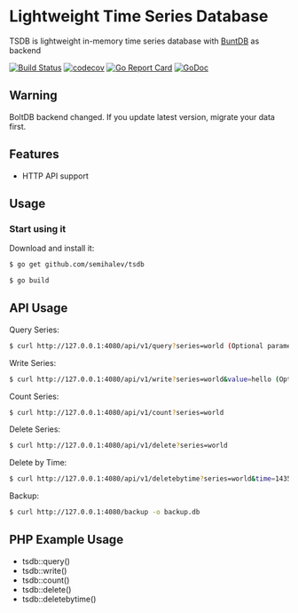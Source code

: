 # Lightweight Time Series Database

TSDB is lightweight in-memory time series database with [BuntDB](https://github.com/tidwall/buntdb) as backend

[![Build Status](https://travis-ci.org/semihalev/tsdb.svg)](https://travis-ci.org/semihalev/tsdb)
[![codecov](https://codecov.io/gh/semihalev/tsdb/branch/master/graph/badge.svg)](https://codecov.io/gh/semihalev/tsdb)
[![Go Report Card](https://goreportcard.com/badge/github.com/semihalev/tsdb)](https://goreportcard.com/report/github.com/semihalev/tsdb)
[![GoDoc](https://godoc.org/github.com/semihalev/tsdb?status.svg)](https://godoc.org/github.com/semihalev/tsdb)

## Warning

BoltDB backend changed. If you update latest version, migrate your data first.

## Features
+ HTTP API support

## Usage

### Start using it

Download and install it:

```sh
$ go get github.com/semihalev/tsdb
```

```sh
$ go build
```

## API Usage

Query Series:
```sh
$ curl http://127.0.0.1:4080/api/v1/query?series=world (Optional parameters order=asc|desc, limit, offset)
```

Write Series:
```sh
$ curl http://127.0.0.1:4080/api/v1/write?series=world&value=hello (Optional parameters ttl=duration)
```

Count Series:
```sh
$ curl http://127.0.0.1:4080/api/v1/count?series=world
```

Delete Series:
```sh
$ curl http://127.0.0.1:4080/api/v1/delete?series=world
```

Delete by Time:
```sh
$ curl http://127.0.0.1:4080/api/v1/deletebytime?series=world&time=1435184955779847472
```

Backup:
```sh
$ curl http://127.0.0.1:4080/backup -o backup.db
```

## PHP Example Usage

- tsdb::query()
- tsdb::write()
- tsdb::count()
- tsdb::delete()
- tsdb::deletebytime()

